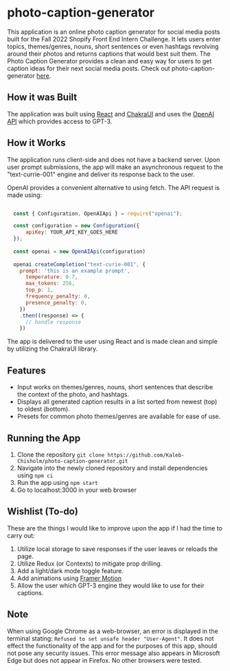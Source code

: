 # photo-caption-generator

This application is an online photo caption generator for social media posts built for the Fall 2022 Shopify Front End Intern Challenge. It lets users enter topics, themes/genres, nouns, short sentences or even hashtags revolving around their photos and returns captions that would best suit them. The Photo Caption Generator provides a clean and easy way for users to get caption ideas for their next social media posts. Check out photo-caption-generator [here](https://photo-caption-generator.vercel.app/).

## How it was Built
The application was built using [React](https://reactjs.org/) and [ChakraUI](https://chakra-ui.com/) and uses the [OpenAI API](https://openai.com/api/) which provides access to GPT-3. 

## How it Works
The application runs client-side and does not have a backend server. Upon user prompt submissions, the app will make an asynchronous request to the "text-currie-001" engine and deliver its response back to the user.

OpenAI provides a convenient alternative to using fetch. The API request is made using:

```javascript

  const { Configuration, OpenAIApi } = require("openai");

  const configuration = new Configuration({
      apiKey: YOUR_API_KEY_GOES_HERE
  });
  
  const openai = new OpenAIApi(configuration)
  
  openai.createCompletion("text-curie-001", {
    prompt: 'this is an example prompt',
      temperature: 0.7,
      max_tokens: 256,
      top_p: 1,
      frequency_penalty: 0,
      presence_penalty: 0,
    })
    .then((response) => {
      // handle response
    })

```

The app is delivered to the user using React and is made clean and simple by utilizing the ChakraUI library.

## Features
* Input works on themes/genres, nouns, short sentences that describe the context of the photo, and hashtags.
* Displays all generated caption results in a list sorted from newest (top) to oldest (bottom).
* Presets for common photo themes/genres are available for ease of use.

## Running the App
1. Clone the repository ```git clone https://github.com/Kaleb-Chisholm/photo-caption-generator.git```
2. Navigate into the newly cloned repository and install dependencies using ```npm ci```
3. Run the app using ```npm start```
4. Go to localhost:3000 in your web browser

## Wishlist (To-do)
These are the things I would like to improve upon the app if I had the time to carry out:
1. Utilize local storage to save responses if the user leaves or reloads the page.
2. Utilize Redux (or Contexts) to mitigate prop drilling.
3. Add a light/dark mode toggle feature.
4. Add animations using [Framer Motion](https://www.framer.com/motion/)
5. Allow the user which GPT-3 engine they would like to use for their captions.


## Note
When using Google Chrome as a web-browser, an error is displayed in the terminal stating: ```Refused to set unsafe header "User-Agent"```. It does not effect the functionality of the app and for the purposes of this app, should not pose any security issues. This error message also appears in Microsoft Edge but does not appear in Firefox. No other browsers were tested.
